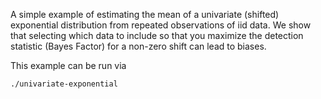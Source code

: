 A simple example of estimating the mean of a univariate (shifted) exponential distribution from repeated observations of iid data.
We show that selecting which data to include so that you maximize the detection statistic (Bayes Factor) for a non-zero shift can lead to biases.

This example can be run via
```
./univariate-exponential
```
